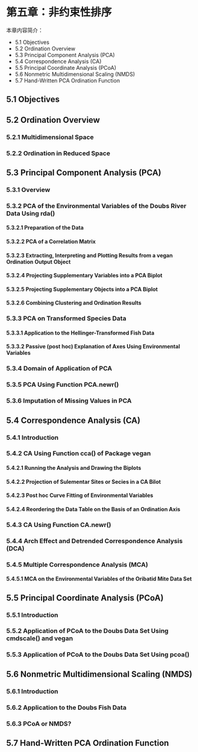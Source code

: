 # 第五章：非约束性排序

本章内容简介：

- 5.1 Objectives
- 5.2 Ordination Overview
- 5.3 Principal Component Analysis (PCA)
- 5.4 Correspondence Analysis (CA)
- 5.5 Principal Coordinate Analysis (PCoA)
- 5.6 Nonmetric Multidimensional Scaling (NMDS)
- 5.7 Hand-Written PCA Ordination Function

## 5.1 Objectives

## 5.2 Ordination Overview

### 5.2.1 Multidimensional Space

### 5.2.2 Ordination in Reduced Space

## 5.3 Principal Component Analysis (PCA)

### 5.3.1 Overview

### 5.3.2 PCA of the Environmental Variables of the Doubs River Data Using rda()

#### 5.3.2.1 Preparation of the Data

#### 5.3.2.2 PCA of a Correlation Matrix

#### 5.3.2.3 Extracting, Interpreting and Plotting Results from a vegan Ordination Output Object

#### 5.3.2.4 Projecting Supplementary Variables into a PCA Biplot

#### 5.3.2.5 Projecting Supplementary Objects into a PCA Biplot

#### 5.3.2.6 Combining Clustering and Ordination Results

### 5.3.3 PCA on Transformed Species Data

#### 5.3.3.1 Application to the Hellinger-Transformed Fish Data

#### 5.3.3.2 Passive (post hoc) Explanation of Axes Using Environmental Variables

### 5.3.4 Domain of Application of PCA

### 5.3.5 PCA Using Function PCA.newr()

### 5.3.6 Imputation of Missing Values in PCA

## 5.4 Correspondence Analysis (CA)

### 5.4.1 Introduction

### 5.4.2 CA Using Function cca() of Package vegan

#### 5.4.2.1 Running the Analysis and Drawing the Biplots

#### 5.4.2.2 Projection of Sulementar Sites or Secies in a CA Bilot

#### 5.4.2.3 Post hoc Curve Fitting of Environmental Variables

#### 5.4.2.4 Reordering the Data Table on the Basis of an Ordination Axis

### 5.4.3 CA Using Function CA.newr()

### 5.4.4 Arch Effect and Detrended Correspondence Analysis (DCA)

### 5.4.5 Multiple Correspondence Analysis (MCA)

#### 5.4.5.1 MCA on the Environmental Variables of the Oribatid Mite Data Set

## 5.5 Principal Coordinate Analysis (PCoA)

### 5.5.1 Introduction

### 5.5.2 Application of PCoA to the Doubs Data Set Using cmdscale() and vegan

### 5.5.3 Application of PCoA to the Doubs Data Set Using pcoa()

## 5.6 Nonmetric Multidimensional Scaling (NMDS)

### 5.6.1 Introduction

### 5.6.2 Application to the Doubs Fish Data

### 5.6.3 PCoA or NMDS?

## 5.7 Hand-Written PCA Ordination Function

